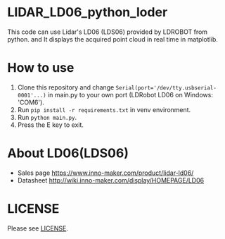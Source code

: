 # LIDAR_LD06_python_loder
This code can use  Lidar's LD06 (LDS06) provided by LDROBOT from python. and It displays the acquired point cloud in real time in matplotlib.

# How to use
1. Clone this repository and change `Serial(port='/dev/tty.usbserial-0001'...)` in main.py to your own port (LDRobot LD06 on Windows: 'COM6').
2. Run `pip install -r requirements.txt` in venv environment.
3. Run `python main.py`.
4. Press the E key to exit.

# About LD06(LDS06)
- Sales page https://www.inno-maker.com/product/lidar-ld06/
- Datasheet http://wiki.inno-maker.com/display/HOMEPAGE/LD06

# LICENSE
Please see [LICENSE](https://github.com/henjin0/LIDAR_LD06_python_loder/blob/main/LICENSE).
